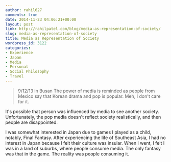 ```yaml
---
author: rahil627
comments: true
date: 2014-11-23 04:06:21+00:00
layout: post
link: http://rahilpatel.com/blog/media-as-representation-of-society/
slug: media-as-representation-of-society
title: Media as Representation of Society
wordpress_id: 3122
categories:
- Experience
- Japan
- Media
- Personal
- Social Philosophy
- Travel
---
```


<blockquote>9/12/13 in Busan
The power of media is reminded as people from Mexico say that Korean drama and pop is popular. Meh, I don't care for it.</blockquote>



It's possible that person was influenced by media to see another society. Unfortunately, the pop media doesn't reflect society realistically, and then people are disappointed.

I was somewhat interested in Japan due to games I played as a child, notably, Final Fantasy. After experiencing the life of Southeast Asia, I had no interest in Japan because I felt their culture was insular. When I went, I felt I was in a land of suburbs, where people consume media. The only fantasy was that in the game. The reality was people consuming it.

